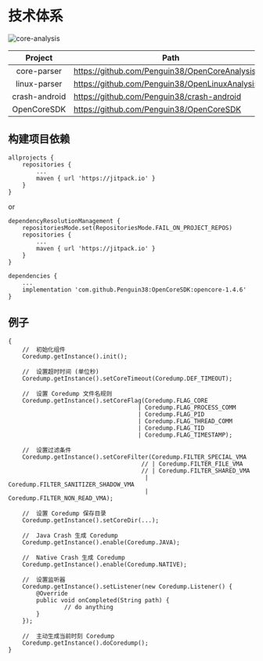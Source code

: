 # 技术体系
![core-analysis](https://raw.githubusercontent.com/Penguin38/OpenCoreAnalysisKit/refs/heads/main/doc/OpenCoreAnalyzer.jpg)

| Project      | Path                                              |
|:------------:|---------------------------------------------------|
|core-parser   | https://github.com/Penguin38/OpenCoreAnalysisKit  |
|linux-parser  | https://github.com/Penguin38/OpenLinuxAnalysisKit |
|crash-android | https://github.com/Penguin38/crash-android        |
|OpenCoreSDK   | https://github.com/Penguin38/OpenCoreSDK          |

## 构建项目依赖
```
allprojects {
    repositories {
        ...
        maven { url 'https://jitpack.io' }
    }
}
```
or
```
dependencyResolutionManagement {
    repositoriesMode.set(RepositoriesMode.FAIL_ON_PROJECT_REPOS)
    repositories {
        ...
        maven { url 'https://jitpack.io' }
    }
}
```
```
dependencies {
    ...
    implementation 'com.github.Penguin38:OpenCoreSDK:opencore-1.4.6'
}
```
## 例子
```
{
    //  初始化组件
    Coredump.getInstance().init();

    //  设置超时时间 (单位秒)
    Coredump.getInstance().setCoreTimeout(Coredump.DEF_TIMEOUT);

    //  设置 Coredump 文件名规则
    Coredump.getInstance().setCoreFlag(Coredump.FLAG_CORE
                                     | Coredump.FLAG_PROCESS_COMM
                                     | Coredump.FLAG_PID
                                     | Coredump.FLAG_THREAD_COMM
                                     | Coredump.FLAG_TID
                                     | Coredump.FLAG_TIMESTAMP);
    
    //  设置过滤条件
    Coredump.getInstance().setCoreFilter(Coredump.FILTER_SPECIAL_VMA
                                      // | Coredump.FILTER_FILE_VMA
                                      // | Coredump.FILTER_SHARED_VMA
                                       | Coredump.FILTER_SANITIZER_SHADOW_VMA
                                       | Coredump.FILTER_NON_READ_VMA);

    //  设置 Coredump 保存目录
    Coredump.getInstance().setCoreDir(...);
   
    //  Java Crash 生成 Coredump
    Coredump.getInstance().enable(Coredump.JAVA);
    
    //  Native Crash 生成 Coredump
    Coredump.getInstance().enable(Coredump.NATIVE);
    
    //  设置监听器
    Coredump.getInstance().setListener(new Coredump.Listener() {
        @Override
        public void onCompleted(String path) {
                // do anything
        }
    });

    //  主动生成当前时刻 Coredump
    Coredump.getInstance().doCoredump();
}
```
